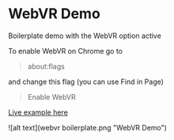 # WebVR Demo

Boilerplate demo with the WebVR option active


To enable WebVR on Chrome go to

> about:flags

and change this flag (you can use Find in Page)

> Enable WebVR


[Live example here](http://absulit.com/portfolio/demo/webvr/001/ "Lucy in the Sky with a Cube")


![alt text](webvr boilerplate.png "WebVR Demo")
